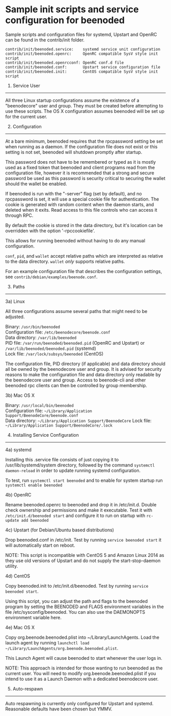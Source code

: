 Sample init scripts and service configuration for beenoded
==========================================================

Sample scripts and configuration files for systemd, Upstart and OpenRC
can be found in the contrib/init folder.

    contrib/init/beenoded.service:    systemd service unit configuration
    contrib/init/beenoded.openrc:     OpenRC compatible SysV style init script
    contrib/init/beenoded.openrcconf: OpenRC conf.d file
    contrib/init/beenoded.conf:       Upstart service configuration file
    contrib/init/beenoded.init:       CentOS compatible SysV style init script

1. Service User
---------------------------------

All three Linux startup configurations assume the existence of a "beenodecore" user
and group.  They must be created before attempting to use these scripts.
The OS X configuration assumes beenoded will be set up for the current user.

2. Configuration
---------------------------------

At a bare minimum, beenoded requires that the rpcpassword setting be set
when running as a daemon.  If the configuration file does not exist or this
setting is not set, beenoded will shutdown promptly after startup.

This password does not have to be remembered or typed as it is mostly used
as a fixed token that beenoded and client programs read from the configuration
file, however it is recommended that a strong and secure password be used
as this password is security critical to securing the wallet should the
wallet be enabled.

If beenoded is run with the "-server" flag (set by default), and no rpcpassword is set,
it will use a special cookie file for authentication. The cookie is generated with random
content when the daemon starts, and deleted when it exits. Read access to this file
controls who can access it through RPC.

By default the cookie is stored in the data directory, but it's location can be overridden
with the option '-rpccookiefile'.

This allows for running beenoded without having to do any manual configuration.

`conf`, `pid`, and `wallet` accept relative paths which are interpreted as
relative to the data directory. `wallet` *only* supports relative paths.

For an example configuration file that describes the configuration settings,
see `contrib/debian/examples/beenode.conf`.

3. Paths
---------------------------------

3a) Linux

All three configurations assume several paths that might need to be adjusted.

Binary:              `/usr/bin/beenoded`  
Configuration file:  `/etc/beenodecore/beenode.conf`  
Data directory:      `/var/lib/beenoded`  
PID file:            `/var/run/beenoded/beenoded.pid` (OpenRC and Upstart) or `/var/lib/beenoded/beenoded.pid` (systemd)  
Lock file:           `/var/lock/subsys/beenoded` (CentOS)  

The configuration file, PID directory (if applicable) and data directory
should all be owned by the beenodecore user and group.  It is advised for security
reasons to make the configuration file and data directory only readable by the
beenodecore user and group.  Access to beenode-cli and other beenoded rpc clients
can then be controlled by group membership.

3b) Mac OS X

Binary:              `/usr/local/bin/beenoded`  
Configuration file:  `~/Library/Application Support/BeenodeCore/beenode.conf`  
Data directory:      `~/Library/Application Support/BeenodeCore`
Lock file:           `~/Library/Application Support/BeenodeCore/.lock`

4. Installing Service Configuration
-----------------------------------

4a) systemd

Installing this .service file consists of just copying it to
/usr/lib/systemd/system directory, followed by the command
`systemctl daemon-reload` in order to update running systemd configuration.

To test, run `systemctl start beenoded` and to enable for system startup run
`systemctl enable beenoded`

4b) OpenRC

Rename beenoded.openrc to beenoded and drop it in /etc/init.d.  Double
check ownership and permissions and make it executable.  Test it with
`/etc/init.d/beenoded start` and configure it to run on startup with
`rc-update add beenoded`

4c) Upstart (for Debian/Ubuntu based distributions)

Drop beenoded.conf in /etc/init.  Test by running `service beenoded start`
it will automatically start on reboot.

NOTE: This script is incompatible with CentOS 5 and Amazon Linux 2014 as they
use old versions of Upstart and do not supply the start-stop-daemon utility.

4d) CentOS

Copy beenoded.init to /etc/init.d/beenoded. Test by running `service beenoded start`.

Using this script, you can adjust the path and flags to the beenoded program by
setting the BEENODED and FLAGS environment variables in the file
/etc/sysconfig/beenoded. You can also use the DAEMONOPTS environment variable here.

4e) Mac OS X

Copy org.beenode.beenoded.plist into ~/Library/LaunchAgents. Load the launch agent by
running `launchctl load ~/Library/LaunchAgents/org.beenode.beenoded.plist`.

This Launch Agent will cause beenoded to start whenever the user logs in.

NOTE: This approach is intended for those wanting to run beenoded as the current user.
You will need to modify org.beenode.beenoded.plist if you intend to use it as a
Launch Daemon with a dedicated beenodecore user.

5. Auto-respawn
-----------------------------------

Auto respawning is currently only configured for Upstart and systemd.
Reasonable defaults have been chosen but YMMV.
